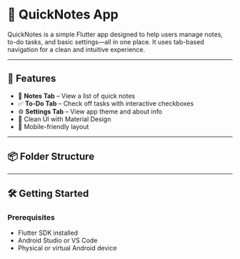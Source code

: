 # 📒 QuickNotes App

QuickNotes is a simple Flutter app designed to help users manage notes, to-do tasks, and basic settings—all in one place. It uses tab-based navigation for a clean and intuitive experience.

---

## 🚀 Features

- 📝 **Notes Tab** – View a list of quick notes
- ✅ **To-Do Tab** – Check off tasks with interactive checkboxes
- ⚙️ **Settings Tab** – View app theme and about info
- 🎨 Clean UI with Material Design
- 📱 Mobile-friendly layout

---

## 📦 Folder Structure

---

## 🛠️ Getting Started

### Prerequisites
- Flutter SDK installed
- Android Studio or VS Code
- Physical or virtual Android device
